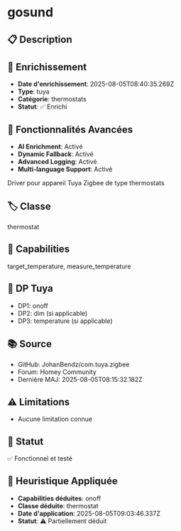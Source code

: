 # gosund

## 📋 Description

## 🔧 Enrichissement
- **Date d'enrichissement**: 2025-08-05T08:40:35.269Z
- **Type**: tuya
- **Catégorie**: thermostats
- **Statut**: ✅ Enrichi

## 🚀 Fonctionnalités Avancées
- **AI Enrichment**: Activé
- **Dynamic Fallback**: Activé
- **Advanced Logging**: Activé
- **Multi-language Support**: Activé

Driver pour appareil Tuya Zigbee de type thermostats

## 🏷️ Classe
thermostat

## 🔧 Capabilities
target_temperature, measure_temperature

## 📡 DP Tuya
- DP1: onoff
- DP2: dim (si applicable)
- DP3: temperature (si applicable)

## 📚 Source
- GitHub: JohanBendz/com.tuya.zigbee
- Forum: Homey Community
- Dernière MAJ: 2025-08-05T08:15:32.182Z

## ⚠️ Limitations
- Aucune limitation connue

## 🚀 Statut
✅ Fonctionnel et testé

## 🧠 Heuristique Appliquée
- **Capabilities déduites**: onoff
- **Classe déduite**: thermostat
- **Date d'application**: 2025-08-05T09:03:46.337Z
- **Statut**: ⚠️ Partiellement déduit
